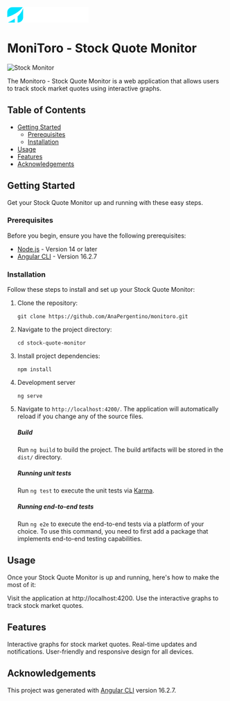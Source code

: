 ![Toro](https://github.com/AnaPergentino/monitoro/blob/main/src/assets/logo.svg)

# MoniToro -  Stock Quote Monitor

![Stock Monitor](stock-monitor-screenshot.png) 

The Monitoro - Stock Quote Monitor is a web application that allows users to track stock market quotes using interactive graphs.

## Table of Contents
- [Getting Started](#getting-started)
  - [Prerequisites](#prerequisites)
  - [Installation](#installation)
- [Usage](#usage)
- [Features](#features)
- [Acknowledgements](#acknowledgements)

## Getting Started

Get your Stock Quote Monitor up and running with these easy steps.

### Prerequisites

Before you begin, ensure you have the following prerequisites:

- [Node.js](https://nodejs.org/) - Version 14 or later
- [Angular CLI](https://github.com/angular/angular-cli) - Version 16.2.7

### Installation

Follow these steps to install and set up your Stock Quote Monitor:

1. Clone the repository:
   ```
   git clone https://github.com/AnaPergentino/monitoro.git
2. Navigate to the project directory:
    ```
    cd stock-quote-monitor
3. Install project dependencies:
    ```
    npm install
4. Development server
    ```
    ng serve 
5. Navigate to `http://localhost:4200/`. The application will automatically reload if you change any of the source files.

    ##### Build

    Run `ng build` to build the project. The build artifacts will be stored in the `dist/` directory.

    ##### Running unit tests

    Run `ng test` to execute the unit tests via [Karma](https://karma-runner.github.io).

    ##### Running end-to-end tests

    Run `ng e2e` to execute the end-to-end tests via a platform of your choice. To use this command, you need to first add a package that implements end-to-end testing capabilities.
## Usage
Once your Stock Quote Monitor is up and running, here's how to make the most of it:

Visit the application at http://localhost:4200.
Use the interactive graphs to track stock market quotes.


## Features
Interactive graphs for stock market quotes.
Real-time updates and notifications.
User-friendly and responsive design for all devices.

## Acknowledgements
This project was generated with [Angular CLI](https://github.com/angular/angular-cli) version 16.2.7.


